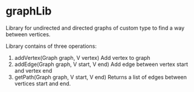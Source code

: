 # graphLib
Library for undirected and directed graphs of custom type to find a way between vertices.

Library contains of three operations:
1) addVertex(Graph<V> graph, V vertex)
Add vertex to graph
2) addEdge(Graph<V> graph, V start, V end)
Add edge between vertex start and vertex end
3) getPath(Graph<V> graph, V start, V end)
Returns a list of edges between vertices start and end. 
